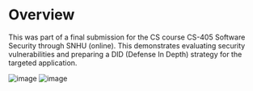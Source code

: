# Overview

This was part of a final submission for the CS course CS-405 Software Security through SNHU (online). This demonstrates evaluating security vulnerabilities and preparing a DID (Defense In Depth) strategy for the targeted application. 


![image](https://user-images.githubusercontent.com/23311307/224084421-20716228-2af1-476b-971a-9e3bab2c016c.png)
![image](https://user-images.githubusercontent.com/23311307/224085222-78390b12-3ab7-4a65-827d-17e8f68a1b1a.png)






